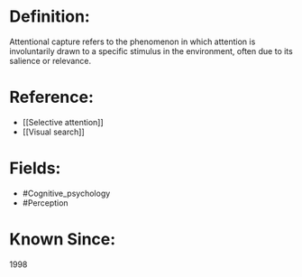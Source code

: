 

# Definition:
Attentional capture refers to the phenomenon in which attention is involuntarily drawn to a specific stimulus in the environment, often due to its salience or relevance.

# Reference:
- [[Selective attention]]
- [[Visual search]]

# Fields: 
- #Cognitive_psychology
- #Perception

# Known Since:
1998

